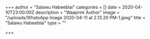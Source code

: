 +++
author = "Salawu Habeeblai"
categories = []
date = 2020-04-10T23:00:00Z
description = "Waaprint Author"
image = "/uploads/WhatsApp Image 2020-04-11 at 2.13.20 PM-1.jpeg"
title = "Salawu Habeeblai"
type = ""

+++
